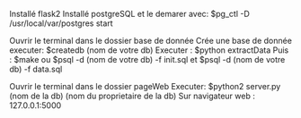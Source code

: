 Installé flask2
Installé postgreSQL et le demarer avec: 
    $pg_ctl -D /usr/local/var/postgres start

Ouvrir le terminal dans le dossier base de donnée
Crée une base de donnée executer: $createdb (nom de votre db)
Executer : $python extractData
Puis     : $make ou $psql -d (nom de votre db) -f init.sql et $psql -d (nom de votre db) -f data.sql

Ouvrir le terminal dans le dossier pageWeb
Executer: $python2 server.py (nom de la db) (nom du proprietaire de la db)
Sur navigateur web : 127.0.0.1:5000